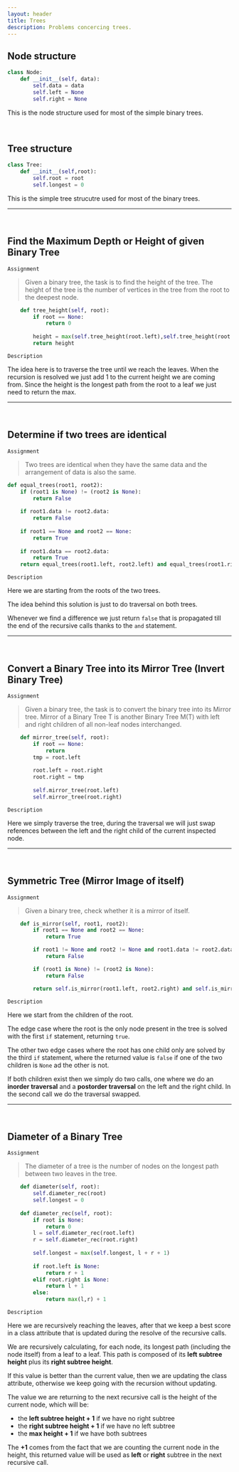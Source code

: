 ```yaml
---
layout: header
title: Trees
description: Problems concercing trees.
---
```


## Node structure
```python
class Node:
    def __init__(self, data):
        self.data = data
        self.left = None
        self.right = None
```
This is the node structure used for most of the simple binary trees.

<br/>

## Tree structure
```python
class Tree:
    def __init__(self,root):
        self.root = root
        self.longest = 0 
```
This is the simple tree strucutre used for most of the binary trees.

---
<br/>

## Find the Maximum Depth or Height of given Binary Tree
`Assignment`
>Given a binary tree, the task is to find the height of the tree. The height of the tree is the number of vertices in the tree from the root to the deepest node. 

```python
    def tree_height(self, root):
        if root == None:
            return 0 
        
        height = max(self.tree_height(root.left),self.tree_height(root.right)) + 1
        return height
```
`Description`

The idea here is to traverse the tree until we reach the leaves. When the recursion is resolved we just add 1 to the current height we are coming from. Since the height is the longest path from the root to a leaf we just need to return the max.

---
<br/>

## Determine if two trees are identical
`Assignment`
>Two trees are identical when they have the same data and the arrangement of data is also the same.

```python 
def equal_trees(root1, root2):
    if (root1 is None) != (root2 is None):
        return False
    
    if root1.data != root2.data:
        return False
    
    if root1 == None and root2 == None:
        return True
    
    if root1.data == root2.data:
        return True
    return equal_trees(root1.left, root2.left) and equal_trees(root1.right, root2.right)
```

`Description`

Here we are starting from the roots of the two trees. 

The idea behind this solution is just to do traversal on both trees. 

Whenever we find a difference we just return `false` that is propagated till the end of the recursive calls thanks to the `and` statement.

---
<br/>

## Convert a Binary Tree into its Mirror Tree (Invert Binary Tree)
`Assignment`
>Given a binary tree, the task is to convert the binary tree into its Mirror tree. Mirror of a Binary Tree T is another Binary Tree M(T) with left and right children of all non-leaf nodes interchanged. 

```python
    def mirror_tree(self, root):
        if root == None:
            return
        tmp = root.left 
        
        root.left = root.right
        root.right = tmp
        
        self.mirror_tree(root.left)
        self.mirror_tree(root.right)
```
`Description`

Here we simply traverse the tree, during the traversal we will just swap references between the left and the right child of the current inspected node.


---
<br/>

## Symmetric Tree (Mirror Image of itself)
`Assignment`
>Given a binary tree, check whether it is a mirror of itself. 

```python
    def is_mirror(self, root1, root2):
        if root1 == None and root2 == None:
            return True

        if root1 != None and root2 != None and root1.data != root2.data:
            return False

        if (root1 is None) != (root2 is None):
            return False

        return self.is_mirror(root1.left, root2.right) and self.is_mirror(root1.right, root2.left)
```
`Description`

Here we start from the children of the root. 

The edge case where the root is the only node present in the tree is solved with the first `if` statement, returning `true`.

The other two edge cases where the root has one child only are solved by the third `if` statement, where the returned value is `false` if one of the two children is `None` ad the other is not.

If both children exist then we simply do two calls, one where we do an **inorder traversal** and a **postorder traversal** on the left and the right child. In the second call we do the traversal swapped.

---
<br/>

## Diameter of a Binary Tree
`Assignment`
>The diameter of a tree is the number of nodes on the longest path between two leaves in the tree.

```python
    def diameter(self, root):
        self.diameter_rec(root)
        self.longest = 0
    
    def diameter_rec(self, root):
        if root is None:
            return 0
        l = self.diameter_rec(root.left)
        r = self.diameter_rec(root.right)
        
        self.longest = max(self.longest, l + r + 1)
        
        if root.left is None: 
            return r + 1
        elif root.right is None:
            return l + 1
        else:
            return max(l,r) + 1    
```
`Description`

Here we are recursively reaching the leaves, after that we keep a best score in a class attribute that is updated during the resolve of the recursive calls. 

We are recursively calculating, for each node, its longest path (including the node itself) from a leaf to a leaf. This path is composed of its **left subtree height** plus its **right subtree height**. 

If this value is better than the current value, then we are updating the class attribute, otherwise we keep going with the recursion without updating.

The value we are returning to the next recursive call is the height of the current node, which will be:
- the **left subtree height + 1** if we have no right subtree
- the **right subtree height + 1** if we have no left subtree
- the **max height + 1** if we have both subtrees 

The **+1** comes from the fact that we are counting the current node in the height, this returned value will be used as **left** or **right** subtree in the next recursive call.